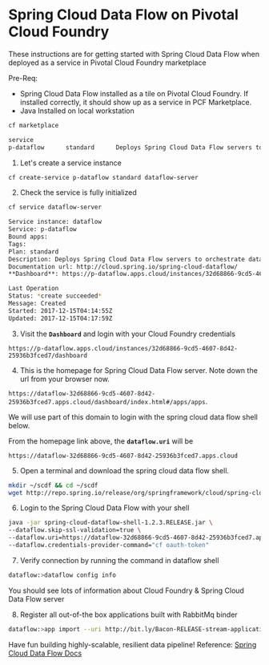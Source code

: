 # Spring Cloud Data Flow on Pivotal Cloud Foundry

These instructions are for getting started with Spring Cloud Data Flow when deployed as a service in Pivotal Cloud Foundry marketplace

Pre-Req:
- Spring Cloud Data Flow installed as a tile on Pivotal Cloud Foundry. If installed correctly, it should show up as a service in PCF Marketplace.
- Java Installed on local workstation

```bash
cf marketplace

service
p-dataflow      standard      Deploys Spring Cloud Data Flow servers to orchestrate data pipelines
```

1. Let's create a service instance
```bash
cf create-service p-dataflow standard dataflow-server
```

2. Check the service is fully initialized
```bash
cf service dataflow-server

Service instance: dataflow
Service: p-dataflow
Bound apps:
Tags:
Plan: standard
Description: Deploys Spring Cloud Data Flow servers to orchestrate data pipelines
Documentation url: http://cloud.spring.io/spring-cloud-dataflow/
**Dashboard**: https://p-dataflow.apps.cloud/instances/32d68866-9cd5-4607-8d42-25936b3fced7/dashboard

Last Operation
Status: *create succeeded*
Message: Created
Started: 2017-12-15T04:14:55Z
Updated: 2017-12-15T04:17:59Z
```

3. Visit the **`Dashboard`** and login with your Cloud Foundry credentials

`https://p-dataflow.apps.cloud/instances/32d68866-9cd5-4607-8d42-25936b3fced7/dashboard`

4. This is the homepage for Spring Cloud Data Flow server. Note down the url from your browser now.

`https://dataflow-32d68866-9cd5-4607-8d42-25936b3fced7.apps.cloud/dashboard/index.html#/apps/apps`.

We will use part of this domain to login with the spring cloud data flow shell below.

From the homepage link above, the **`dataflow.uri`** will be

`https://dataflow-32d68866-9cd5-4607-8d42-25936b3fced7.apps.cloud`

5. Open a terminal and download the spring cloud data flow shell.
```bash
mkdir ~/scdf && cd ~/scdf
wget http://repo.spring.io/release/org/springframework/cloud/spring-cloud-dataflow-shell/1.2.3.RELEASE/spring-cloud-dataflow-shell-1.2.3.RELEASE.jar
```

6. Login to the Spring Cloud Data Flow with your shell
```bash
java -jar spring-cloud-dataflow-shell-1.2.3.RELEASE.jar \
--dataflow.skip-ssl-validation=true \
--dataflow.uri=https://dataflow-32d68866-9cd5-4607-8d42-25936b3fced7.apps.cloud \
--dataflow.credentials-provider-command="cf oauth-token"
```

7. Verify connection by running the command in dataflow shell
```bash
dataflow:>dataflow config info
```
You should see lots of information about Cloud Foundry & Spring Cloud Data Flow server

8. Register all out-of-the box applications built with RabbitMq binder
```bash
dataflow:>app import --uri http://bit.ly/Bacon-RELEASE-stream-applications-rabbit-maven
```

Have fun building highly-scalable, resilient data pipeline!
Reference: [Spring Cloud Data Flow Docs](https://docs.spring.io/spring-cloud-dataflow/docs/1.2.3.RELEASE/reference/htmlsingle/#spring-cloud-dataflow-register-stream-apps)
